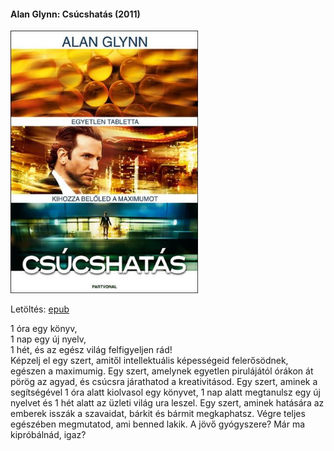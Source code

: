 #### <a name="id_295">Alan Glynn: Csúcshatás (2011)</a>
<img src="https://github.com/BercziSandor/calibre_lib/raw/main/Alan%20Glynn/Csucshatas%20%28295%29/cover.jpg" alt="cover" width="300"/>

Letöltés: [epub](https://github.com/BercziSandor/calibre_lib/raw/main/Alan%20Glynn/Csucshatas%20%28295%29/Csucshatas%20-%20Alan%20Glynn.epub)
<div>
<p>1 óra egy könyv, <br>1 nap egy új nyelv, <br>1 hét, és az egész világ felfigyeljen rád!<br>Képzelj el egy szert, amitől intellektuális képességeid felerősödnek, egészen a maximumig. Egy szert, amelynek egyetlen pirulájától órákon át pörög az agyad, és csúcsra járathatod a kreativitásod. Egy szert, aminek a segítségével 1 óra alatt kiolvasol egy könyvet, 1 nap alatt megtanulsz egy új nyelvet és 1 hét alatt az üzleti világ ura leszel. Egy szert, aminek hatására az emberek isszák a szavaidat, bárkit és bármit megkaphatsz. Végre teljes egészében megmutatod, ami benned lakik. A jövő gyógyszere? Már ma kipróbálnád, igaz?</p></div>

